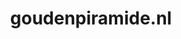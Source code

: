 ---
layout: post
title:  "goudenpiramide.nl"
internal_url:  "/dutchgov/goudenpiramide.nl.html"
categories: dutchgov
---